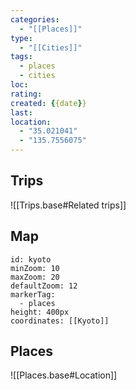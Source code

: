 ```yaml
---
categories:
  - "[[Places]]"
type:
  - "[[Cities]]"
tags:
  - places
  - cities
loc: 
rating: 
created: {{date}}
last: 
location:
  - "35.021041"
  - "135.7556075"
---
```

## Trips

![[Trips.base#Related trips]]

## Map

```leaflet
id: kyoto
minZoom: 10
maxZoom: 20
defaultZoom: 12
markerTag:
  - places
height: 400px
coordinates: [[Kyoto]]
```

## Places

![[Places.base#Location]]